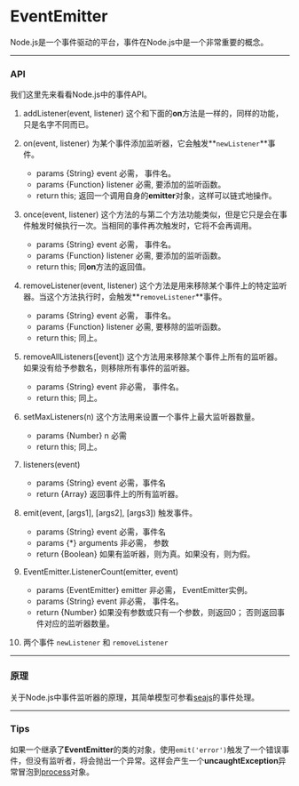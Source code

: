 # EventEmitter
Node.js是一个事件驱动的平台，事件在Node.js中是一个非常重要的概念。

------

### API
我们这里先来看看Node.js中的事件API。   

1. addListener(event, listener) 这个和下面的**on**方法是一样的，同样的功能，只是名字不同而已。
2. on(event, listener)  为某个事件添加监听器，它会触发**`newListener`**事件。

    * params {String} event 必需， 事件名。
    * params {Function} listener 必需, 要添加的监听函数。  
    + return this; 返回一个调用自身的**emitter**对象，这样可以链式地操作。   
    
3. once(event, listener)  这个方法的与第二个方法功能类似，但是它只是会在事件触发时候执行一次。当相同的事件再次触发时，它将不会再调用。

    * params {String} event 必需， 事件名。
    * params {Function} listener 必需, 要添加的监听函数。
    + return this; 同**on**方法的返回值。
    
4. removeListener(event, listener)  这个方法是用来移除某个事件上的特定监听器。当这个方法执行时，会触发**`removeListener`**事件。   

   * params {String} event 必需， 事件名。
   * params {Function} listener 必需, 要移除的监听函数。
   + return this; 同上。
   
5. removeAllListeners([event]) 这个方法用来移除某个事件上所有的监听器。如果没有给予参数名，则移除所有事件的监听器。

   * params {String} event 非必需， 事件名。
   + return this; 同上。
   
6. setMaxListeners(n) 这个方法用来设置一个事件上最大监听器数量。

   * params {Number} n 必需
   + return this; 同上。
   
7. listeners(event)   

   * params {String} event 必需，事件名
   + return {Array} 返回事件上的所有监听器。
   
8. emit(event, [args1], [args2], [args3])  触发事件。 

   * params {String} event 必需，事件名
   * params {*} arguments 非必需， 参数
   + return {Boolean} 如果有监听器，则为真。如果没有，则为假。

9. EventEmitter.ListenerCount(emitter, event)

   * params {EventEmitter} emitter 非必需， EventEmitter实例。
   * params {String} event 非必需， 事件名。
   + return {Number} 如果没有参数或只有一个参数，则返回0； 否则返回事件对应的监听器数量。

10. 两个事件 `newListener` 和 `removeListener`   

------

### 原理
关于Node.js中事件监听器的原理，其简单模型可参看[seajs](https://github.com/seajs/seajs/blob/master/src/util-events.js)的事件处理。   

------

### Tips
如果一个继承了**EventEmitter**的类的对象，使用` emit('error') `触发了一个错误事件，但没有监听者，将会抛出一个异常。这样会产生一个**uncaughtException**异常冒泡到[process](./process.md)对象。   
   
   



